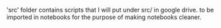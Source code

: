 'src' folder contains scripts that I will put under src/ in google drive.
to be imported in notebooks for the purpose of making notebooks cleaner.